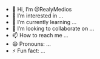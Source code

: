 - 👋 Hi, I’m @RealyMedios
- 👀 I’m interested in ...
- 🌱 I’m currently learning ...
- 💞️ I’m looking to collaborate on ...
- 📫 How to reach me ...
- 😄 Pronouns: ...
- ⚡ Fun fact: ...

<!---
RealyMedios/RealyMedios is a ✨ special ✨ repository because its `README.md` (this file) appears on your GitHub profile.
You can click the Preview link to take a look at your changes.
--->
